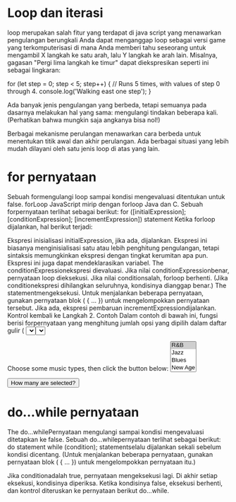 # Loop dan iterasi
loop merupakan salah fitur yang terdapat di java script yang menawarkan pengulangan berungkali 
Anda dapat menganggap loop sebagai versi game yang terkomputerisasi di mana Anda memberi tahu seseorang untuk mengambil X langkah ke satu arah, lalu Y langkah ke arah lain. Misalnya, gagasan "Pergi lima langkah ke timur" dapat diekspresikan seperti ini sebagai lingkaran:

for (let step = 0; step < 5; step++) {
  // Runs 5 times, with values of step 0 through 4.
  console.log('Walking east one step');
}

Ada banyak jenis pengulangan yang berbeda, tetapi semuanya pada dasarnya melakukan hal yang sama: mengulangi tindakan beberapa kali. (Perhatikan bahwa mungkin saja angkanya bisa nol!)

Berbagai mekanisme perulangan menawarkan cara berbeda untuk menentukan titik awal dan akhir perulangan. Ada berbagai situasi yang lebih mudah dilayani oleh satu jenis loop di atas yang lain.

# for pernyataan
Sebuah formengulangi loop sampai kondisi mengevaluasi ditentukan untuk false. forLoop JavaScript mirip dengan forloop Java dan C.
Sebuah forpernyataan terlihat sebagai berikut:
for ([initialExpression]; [conditionExpression]; [incrementExpression])
  statement
Ketika forloop dijalankan, hal berikut terjadi:

Ekspresi inisialisasi initialExpression, jika ada, dijalankan. Ekspresi ini biasanya menginisialisasi satu atau lebih penghitung pengulangan, tetapi sintaksis memungkinkan ekspresi dengan tingkat kerumitan apa pun. Ekspresi ini juga dapat mendeklarasikan variabel.
The conditionExpressionekspresi dievaluasi. Jika nilai conditionExpressionbenar, pernyataan loop dieksekusi. Jika nilai conditionsalah, forloop berhenti. (Jika conditionekspresi dihilangkan seluruhnya, kondisinya dianggap benar.)
The statementmengeksekusi. Untuk menjalankan beberapa pernyataan, gunakan pernyataan blok ( { ... }) untuk mengelompokkan pernyataan tersebut.
Jika ada, ekspresi pembaruan incrementExpressiondijalankan.
Kontrol kembali ke Langkah 2.
Contoh
Dalam contoh di bawah ini, fungsi berisi forpernyataan yang menghitung jumlah opsi yang dipilih dalam daftar gulir ( <select>elemen yang memungkinkan banyak pilihan). The forpernyataan menyatakan variabel idan menginisialisasi ke 0. Ia memeriksa yang ikurang dari jumlah opsi dalam <select>elemen, melakukan ifpernyataan berikutnya , dan bertambah isetelah setiap melewati loop.

<form name="selectForm">
  <p>
    <label for="musicTypes">Choose some music types, then click the button below:</label>
    <select id="musicTypes" name="musicTypes" multiple="multiple">
      <option selected="selected">R&B</option>
      <option>Jazz</option>
      <option>Blues</option>
      <option>New Age</option>
      <option>Classical</option>
      <option>Opera</option>
    </select>
  </p>
  <p><input id="btn" type="button" value="How many are selected?" /></p>
</form>

<script>
function howMany(selectObject) {
  let numberSelected = 0;
  for (let i = 0; i < selectObject.options.length; i++) {
    if (selectObject.options[i].selected) {
      numberSelected++;
    }
  }
  return numberSelected;
}

let btn = document.getElementById('btn');
btn.addEventListener('click', function() {
  alert('Number of options selected: ' + howMany(document.selectForm.musicTypes));
});
</script>

# do...while pernyataan
The do...whilePernyataan mengulangi sampai kondisi mengevaluasi ditetapkan ke false.
Sebuah do...whilepernyataan terlihat sebagai berikut:
do
  statement
while (condition);
statementselalu dijalankan sekali sebelum kondisi dicentang. (Untuk menjalankan beberapa pernyataan, gunakan pernyataan blok ( { ... }) untuk mengelompokkan pernyataan itu.)

Jika conditionadalah true, pernyataan mengeksekusi lagi. Di akhir setiap eksekusi, kondisinya diperiksa. Ketika kondisinya false, eksekusi berhenti, dan kontrol diteruskan ke pernyataan berikut do...while.